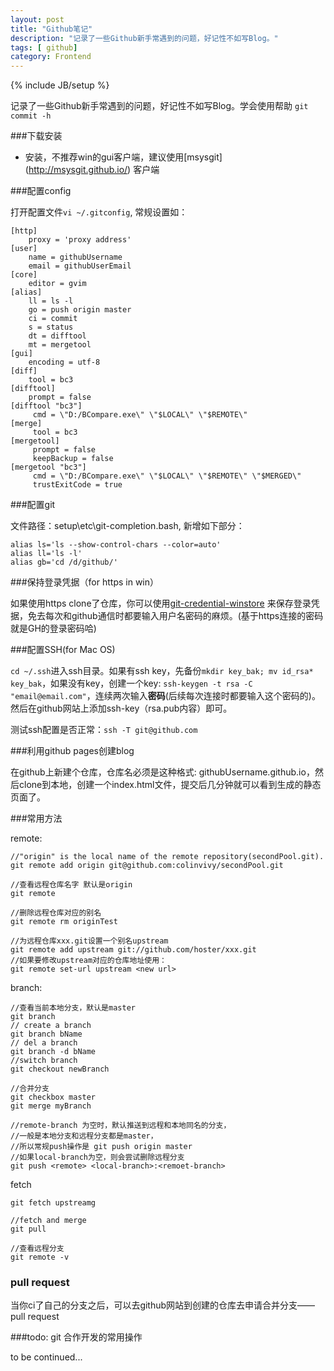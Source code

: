 ```yaml
---
layout: post
title: "Github笔记"
description: "记录了一些Github新手常遇到的问题，好记性不如写Blog。"
tags: [ github]
category: Frontend
---
```

{% include JB/setup %}

记录了一些Github新手常遇到的问题，好记性不如写Blog。学会使用帮助 `git commit -h`

###下载安装

- 安装，不推荐win的gui客户端，建议使用[msysgit] (http://msysgit.github.io/) 客户端

###配置config

打开配置文件`vi ~/.gitconfig`, 常规设置如：

    [http]
        proxy = 'proxy address'
    [user]
        name = githubUsername
        email = githubUserEmail
    [core]
        editor = gvim
    [alias]
        ll = ls -l
        go = push origin master
        ci = commit
        s = status
        dt = difftool
        mt = mergetool
    [gui]
        encoding = utf-8
    [diff]
        tool = bc3
    [difftool]
        prompt = false
    [difftool "bc3"]
         cmd = \"D:/BCompare.exe\" \"$LOCAL\" \"$REMOTE\"
    [merge]
         tool = bc3
    [mergetool]
         prompt = false
         keepBackup = false
    [mergetool "bc3"]
         cmd = \"D:/BCompare.exe\" \"$LOCAL\" \"$REMOTE\" \"$MERGED\"
         trustExitCode = true

###配置git

文件路径：setup\etc\git-completion.bash, 新增如下部分：

    alias ls='ls --show-control-chars --color=auto'
    alias ll='ls -l'
    alias gb='cd /d/github/'

###保持登录凭据（for https in win）

如果使用https clone了仓库，你可以使用[git-credential-winstore](https://gitcredentialstore.codeplex.com/ 'view it') 来保存登录凭据，免去每次和github通信时都要输入用户名密码的麻烦。(基于https连接的密码就是GH的登录密码哈)

###配置SSH(for Mac OS)

`cd ~/.ssh`进入ssh目录。如果有ssh key，先备份`mkdir key_bak; mv id_rsa* key_bak`，如果没有key，创建一个key: `ssh-keygen -t rsa -C "email@email.com"`，连续两次输入**密码**(后续每次连接时都要输入这个密码的)。然后在github网站上添加ssh-key（rsa.pub内容）即可。

测试ssh配置是否正常：`ssh -T git@github.com`

###利用github pages创建blog

在github上新建个仓库，仓库名必须是这种格式: githubUsername.github.io，然后clone到本地，创建一个index.html文件，提交后几分钟就可以看到生成的静态页面了。

###常用方法

remote:

    //"origin" is the local name of the remote repository(secondPool.git).
    git remote add origin git@github.com:colinvivy/secondPool.git  

    //查看远程仓库名字 默认是origin
    git remote 

    //删除远程仓库对应的别名
    git remote rm originTest

    //为远程仓库xxx.git设置一个别名upstream
    git remote add upstream git://github.com/hoster/xxx.git
    //如果要修改upstream对应的仓库地址使用：
    git remote set-url upstream <new url>

branch:

    //查看当前本地分支，默认是master
    git branch
    // create a branch
    git branch bName
    // del a branch
    git branch -d bName
    //switch branch
    git checkout newBranch

    //合并分支
    git checkbox master
    git merge myBranch

    //remote-branch 为空时，默认推送到远程和本地同名的分支，
    //一般是本地分支和远程分支都是master，
    //所以常规push操作是 git push origin master
    //如果local-branch为空，则会尝试删除远程分支
    git push <remote> <local-branch>:<remoet-branch>

fetch

    git fetch upstreamg

    //fetch and merge
    git pull

    //查看远程分支
    git remote -v 

### pull request

当你ci了自己的分支之后，可以去github网站到创建的仓库去申请合并分支——pull request

###todo: git 合作开发的常用操作

to be continued...
